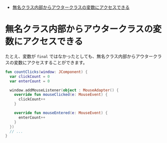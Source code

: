 - [無名クラス内部からアウタークラスの変数にアクセスできる](#無名クラス内部からアウタークラスの変数にアクセスできる)


# 無名クラス内部からアウタークラスの変数にアクセスできる

たとえ、変数が `final` ではなかったとしても、無名クラス内部からアウタークラスの変数にアクセスすることができます。

```Kotlin
fun countClicks(window: JComponent) {
  var clickCount = 0
  var enterCount = 0

  window.addMouseListener(object : MouseAdapter() {
    override fun mouseClicked(e: MouseEvent) {
      clickCount++
    }

    override fun mouseEntered(e: MouseEvent) {
      enterCount++
    }
  })
  // ...
}
```

